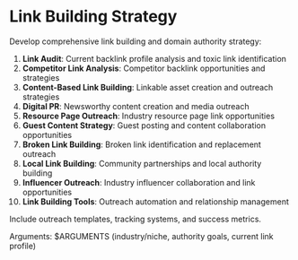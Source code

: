 # Link Building Strategy

Develop comprehensive link building and domain authority strategy:

1. **Link Audit**: Current backlink profile analysis and toxic link identification
2. **Competitor Link Analysis**: Competitor backlink opportunities and strategies
3. **Content-Based Link Building**: Linkable asset creation and outreach strategies
4. **Digital PR**: Newsworthy content creation and media outreach
5. **Resource Page Outreach**: Industry resource page link opportunities
6. **Guest Content Strategy**: Guest posting and content collaboration opportunities
7. **Broken Link Building**: Broken link identification and replacement outreach
8. **Local Link Building**: Community partnerships and local authority building
9. **Influencer Outreach**: Industry influencer collaboration and link opportunities
10. **Link Building Tools**: Outreach automation and relationship management

Include outreach templates, tracking systems, and success metrics.

Arguments: $ARGUMENTS (industry/niche, authority goals, current link profile)